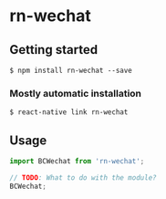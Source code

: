 # rn-wechat

## Getting started

`$ npm install rn-wechat --save`

### Mostly automatic installation

`$ react-native link rn-wechat`

## Usage
```javascript
import BCWechat from 'rn-wechat';

// TODO: What to do with the module?
BCWechat;
```
